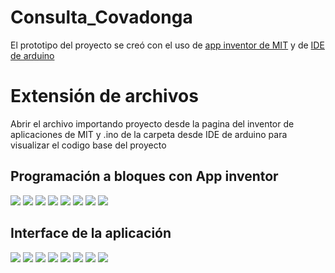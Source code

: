 # Consulta_Covadonga
<html>
  <p>El prototipo del proyecto se creó con el uso de <a href="https://appinventor.mit.edu/"> app inventor de MIT</a> y de <a href="https://www.arduino.cc/en/software">IDE de arduino</a>
  <h1>Extensión de archivos</h1>
    <p>Abrir el archivo importando proyecto desde la pagina del inventor de aplicaciones de MIT y .ino de la carpeta desde IDE de arduino para visualizar el codigo base del proyecto</p>
  <h2>Programación a bloques con App inventor</h2>
  <img src="Imagenes programación a bloques/1.jpeg">
  <img src="Imagenes programación a bloques/2.jpeg">
  <img src="Imagenes programación a bloques/3.jpeg">
  <img src="Imagenes programación a bloques/4.jpeg">
  <img src="Imagenes programación a bloques/5.jpeg">
  <img src="Imagenes programación a bloques/6.jpeg">
  <img src="Imagenes programación a bloques/7.jpeg">
  <img src="Imagenes programación a bloques/8.jpeg">
  <h2>Interface de la aplicación</h2>
  <img src="Interface de aplicación/1.jpeg">
  <img src="Interface de aplicación/2.jpeg">
  <img src="Interface de aplicación/3.jpeg">
  <img src="Interface de aplicación/4.jpeg">
  <img src="Interface de aplicación/5.jpeg">
  <img src="Interface de aplicación/6.jpeg">
  <img src="Interface de aplicación/7.jpeg">
  <img src="Interface de aplicación/8.jpeg">
</html>
